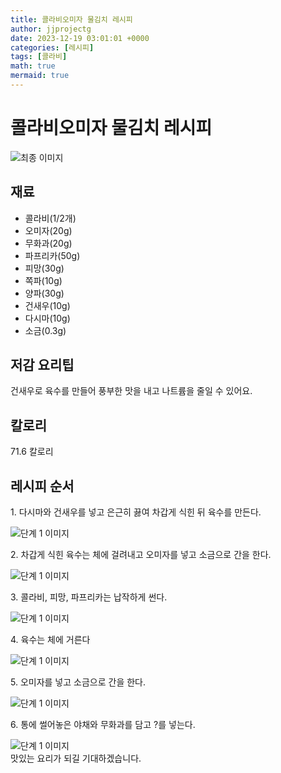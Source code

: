 ```yaml
---
title: 콜라비오미자 물김치 레시피
author: jjprojectg
date: 2023-12-19 03:01:01 +0000
categories: [레시피]
tags: [콜라비]
math: true
mermaid: true
---
```

<meta name="og:type" content="website"/>
<meta charset="UTF-8"/>
<div class="header">
  <h1>콜라비오미자 물김치 레시피</h1>
</div>

<div class="container my-4">
  <div class="row">
    <div class="col-12 col-md-6">
      <div class="recipe-image">
        <img src="http://www.foodsafetykorea.go.kr/uploadimg/cook/10_00669_2.png" class="step-image" alt="최종 이미지"/>
      </div>
    </div>
    <div class="col-12 col-md-6">
      <div class="ingredients">
        <h2>재료</h2>
        <ul class="card">
          <li> 콜라비(1/2개) </li>
          <li>  오미자(20g) </li>
          <li>  무화과(20g) </li>
          <li>  파프리카(50g) </li>
          <li> 피망(30g) </li>
          <li>  쪽파(10g) </li>
          <li>  양파(30g) </li>
          <li>  건새우(10g) </li>
          <li>  다시마(10g) </li>
          <li> 소금(0.3g) </li>
</ul>
      </div>
    </div>
    <div class="col-12 col-md-6">
      <div class="ingredients">
        <h2>저감 요리팁</h2>
        <div class="card"> 
          <p>
            건새우로 육수를 만들어 풍부한 맛을 내고 나트륨을 줄일 수 있어요.
          </p>
        </div>
      </div>
      <div class="ingredients">
        <h2>칼로리</h2>
        <div class="card"> 
          <p>
            71.6 칼로리
          </p>
        </div>
      </div>
    </div>
  </div>

  <h2 class="my-4">레시피 순서</h2>
  <div class="card recipe-card">
    <div class="card-body recipe-step">
      <p class="card-text step-description">1. 다시마와 건새우를 넣고 은근히 끓여
차갑게 식힌 뒤 육수를 만든다.</p>
      <img src="http://www.foodsafetykorea.go.kr/uploadimg/cook/20_00669_1.png" alt="단계 1 이미지" class="step-image"/>
    </div>
  </div>
  <div class="card recipe-card">
    <div class="card-body recipe-step">
      <p class="card-text step-description">2. 차갑게 식힌 육수는 체에 걸려내고
오미자를 넣고 소금으로 간을 한다.</p>
      <img src="http://www.foodsafetykorea.go.kr/uploadimg/cook/20_00669_2.png" alt="단계 1 이미지" class="step-image"/>
    </div>
  </div>
  <div class="card recipe-card">
    <div class="card-body recipe-step">
      <p class="card-text step-description">3. 콜라비, 피망, 파프리카는 납작하게
썬다.</p>
      <img src="http://www.foodsafetykorea.go.kr/uploadimg/cook/20_00669_3.png" alt="단계 1 이미지" class="step-image"/>
    </div>
  </div>
  <div class="card recipe-card">
    <div class="card-body recipe-step">
      <p class="card-text step-description">4. 육수는 체에 거른다</p>
      <img src="http://www.foodsafetykorea.go.kr/uploadimg/cook/20_00669_4.png" alt="단계 1 이미지" class="step-image"/>
    </div>
  </div>
  <div class="card recipe-card">
    <div class="card-body recipe-step">
      <p class="card-text step-description">5. 오미자를 넣고 소금으로 간을 한다.</p>
      <img src="http://www.foodsafetykorea.go.kr/uploadimg/cook/20_00669_5.png" alt="단계 1 이미지" class="step-image"/>
    </div>
  </div>
  <div class="card recipe-card">
    <div class="card-body recipe-step">
      <p class="card-text step-description">6. 통에 썰어놓은 야채와 무화과를 담고
?를 넣는다.</p>
      <img src="http://www.foodsafetykorea.go.kr/uploadimg/cook/20_00669_6.png" alt="단계 1 이미지" class="step-image"/>
    </div>
  </div>

</div>
맛있는 요리가 되길 기대하겠습니다.
